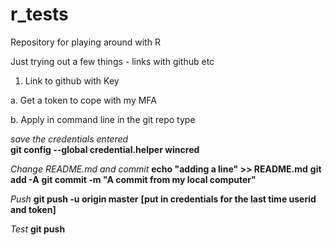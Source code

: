 # r_tests

Repository for playing around with R

Just trying out a few things - links with github etc


1. Link to github with Key

a. Get a token to cope with my MFA

b. Apply in command line in the git repo type

   *save the credentials entered*   
   **git config --global credential.helper wincred**
   
   *Change README.md and commit*
   **echo "adding a line" >> README.md**
   **git add -A**
   **git commit -m "A commit from my local computer"**
   
   *Push*
   **git push -u origin master**
   **[put in credentials for the last time userid and token]**
   
   *Test*
   **git push**
      
      
   
